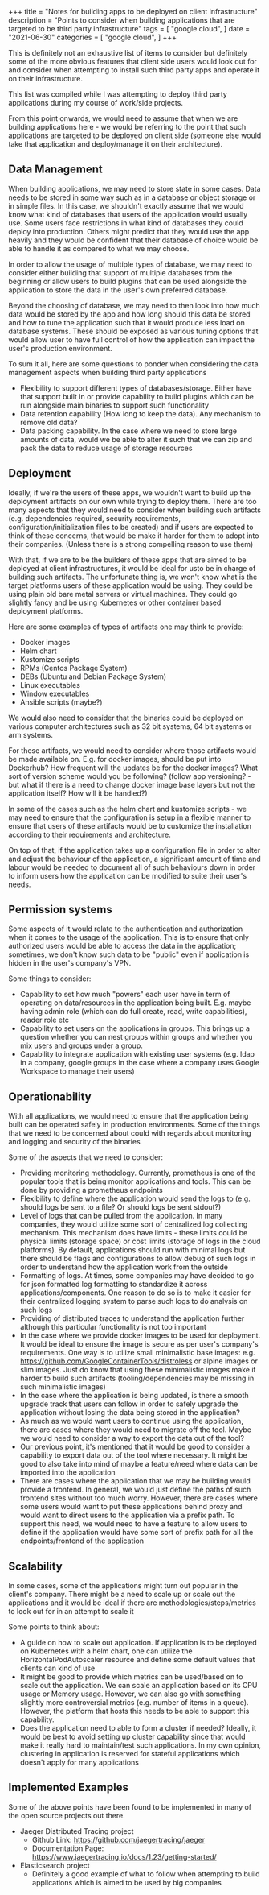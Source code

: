 +++
title = "Notes for building apps to be deployed on client infrastructure"
description = "Points to consider when building applications that are targeted to be third party infrastructure"
tags = [
    "google cloud",
]
date = "2021-06-30"
categories = [
    "google cloud",
]
+++

This is definitely not an exhaustive list of items to consider but definitely some of the more obvious features that client side users would look out for and consider when attempting to install such third party apps and operate it on their infrastructure.

This list was compiled while I was attempting to deploy third party applications during my course of work/side projects.

From this point onwards, we would need to assume that when we are building applications here - we would be referring to the point that such applications are targeted to be deployed on client side (someone else would take that application and deploy/manage it on their architecture).

## Data Management

When building applications, we may need to store state in some cases. Data needs to be stored in some way such as in a database or object storage or in simple files. In this case, we shouldn't exactly assume that we would know what kind of databases that users of the application would usually use. Some users face restrictions in what kind of databases they could deploy into production. Others might predict that they would use the app heavily and they would be confident that their database of choice would be able to handle it as compared to what we may choose.

In order to allow the usage of multiple types of database, we may need to consider either building that support of multiple databases from the beginning or allow users to build plugins that can be used alongside the application to store the data in the user's own preferred database.

Beyond the choosing of database, we may need to then look into how much data would be stored by the app and how long should this data be stored and how to tune the application such that it would produce less load on database systems. These should be exposed as various tuning options that would allow user to have full control of how the application can impact the user's production environment.

To sum it all, here are some questions to ponder when considering the data management aspects when building third party applications

- Flexibility to support different types of databases/storage. Either have that support built in or provide capability to build plugins which can be run alongside main binaries to support such functionality
- Data retention capability (How long to keep the data). Any mechanism to remove old data?
- Data packing capability. In the case where we need to store large amounts of data, would we be able to alter it such that we can zip and pack the data to reduce usage of storage resources

## Deployment

Ideally, if we're the users of these apps, we wouldn't want to build up the deployment artifacts on our own while trying to deploy them. There are too many aspects that they would need to consider when building such artifacts (e.g. dependencies required, security requirements, configuration/initialization files to be created) and if users are expected to think of these concerns, that would be make it harder for them to adopt into their companies. (Unless there is a strong compelling reason to use them)

With that, if we are to be the builders of these apps that are aimed to be deployed at client infrastructures, it would be ideal for usto be in charge of building such artifacts. The unfortunate thing is, we won't know what is the target platforms users of these application would be using. They could be using plain old bare metal servers or virtual machines. They could go slightly fancy and be using Kubernetes or other container based deployment platforms.

Here are some examples of types of artifacts one may think to provide:

- Docker images
- Helm chart
- Kustomize scripts
- RPMs (Centos Package System)
- DEBs (Ubuntu and Debian Package System)
- Linux executables
- Window executables
- Ansible scripts (maybe?)

We would also need to consider that the binaries could be deployed on various computer architectures such as 32 bit systems, 64 bit systems or arm systems.

For these artifacts, we would need to consider where those artifacts would be made available on. E.g. for docker images, should be put into Dockerhub? How frequent will the updates be for the docker images? What sort of version scheme would you be following? (follow app versioning? - but what if there is a need to change docker image base layers but not the application itself? How will it be handled?)

In some of the cases such as the helm chart and kustomize scripts - we may need to ensure that the configuration is setup in a flexible manner to ensure that users of these artifacts would be to customize the installation according to their requirements and architecture.

On top of that, if the application takes up a configuration file in order to alter and adjust the behaviour of the application, a significant amount of time and labour would be needed to document all of such behaviours down in order to inform users how the application can be modified to suite their user's needs.

## Permission systems

Some aspects of it would relate to the authentication and authorization when it comes to the usage of the application. This is to ensure that only authorized users would be able to access the data in the application; sometimes, we don't know such data to be "public" even if application is hidden in the user's company's VPN.

Some things to consider:

- Capability to set how much "powers" each user have in term of operating on data/resources in the application being built. E.g. maybe having admin role (which can do full create, read, write capabilities), reader role etc
- Capability to set users on the applications in groups. This brings up a question whether you can nest groups within groups and whether you mix users and groups under a group.
- Capability to integrate application with existing user systems (e.g. ldap in a company, google groups in the case where a company uses Google Workspace to manage their users)

## Operationability

With all applications, we would need to ensure that the application being built can be operated safely in production environments. Some of the things that we need to be concerned about could with regards about monitoring and logging and security of the binaries

Some of the aspects that we need to consider:

- Providing monitoring methodology. Currently, prometheus is one of the popular tools that is being monitor applications and tools. This can be done by providing a prometheus endpoints
- Flexibility to define where the application would send the logs to (e.g. should logs be sent to a file? Or should logs be sent stdout?)
- Level of logs that can be pulled from the application. In many companies, they would utilize some sort of centralized log collecting mechanism. This mechanism does have limits - these limits could be physical limits (storage space) or cost limits (storage of logs in the cloud platforms). By default, applications should run with minimal logs but there should be flags and configurations to allow debug of such logs in order to understand how the application work from the outside
- Formatting of logs. At times, some companies may have decided to go for json formatted log formatting to standardize it across applications/components. One reason to do so is to make it easier for their centralized logging system to parse such logs to do analysis on such logs
- Providing of distributed traces to understand the application further although this particular functionality is not too important
- In the case where we provide docker images to be used for deployment. It would be ideal to ensure the image is secure as per user's company's requirements. One way is to utilize small minimalistic base images: e.g. https://github.com/GoogleContainerTools/distroless or alpine images or slim images. Just do know that using these minimalistic images make it harder to build such artifacts (tooling/dependencies may be missing in such minimalistic images)
- In the case where the application is being updated, is there a smooth upgrade track that users can follow in order to safely upgrade the application without losing the data being stored in the application?
- As much as we would want users to continue using the application, there are cases where they would need to migrate off the tool. Maybe we would need to consider a way to export the data out of the tool?
- Our previous point, it's mentioned that it would be good to consider a capability to export data out of the tool where necessary. It might be good to also take into mind of maybe a feature/need where data can be imported into the application
- There are cases where the application that we may be building would provide a frontend. In general, we would just define the paths of such frontend sites without too much worry. However, there are cases where some users would want to put these applications behind proxy and would want to direct users to the application via a prefix path. To support this need, we would need to have a feature to allow users to define if the application would have some sort of prefix path for all the endpoints/frontend of the application

## Scalability

In some cases, some of the applications might turn out popular in the client's company. There might be a need to scale up or scale out the applications and it would be ideal if there are methodologies/steps/metrics to look out for in an attempt to scale it

Some points to think about:

- A guide on how to scale out application. If application is to be deployed on Kubernetes with a helm chart, one can utilize the HorizontalPodAutoscaler resource and define some default values that clients can kind of use
- It might be good to provide which metrics can be used/based on to scale out the application. We can scale an application based on its CPU usage or Memory usage. However, we can also go with something slightly more controversial metrics (e.g. number of items in a queue). However, the platform that hosts this needs to be able to support this capability.
- Does the application need to able to form a cluster if needed? Ideally, it would be best to avoid setting up cluster capability since that would make it really hard to maintain/test such applications. In my own opinion, clustering in application is reserved for stateful applications which doesn't apply for many applications

## Implemented Examples

Some of the above points have been found to be implemented in many of the open source projects out there.

- Jaeger Distributed Tracing project
  - Github Link: https://github.com/jaegertracing/jaeger
  - Documentation Page: https://www.jaegertracing.io/docs/1.23/getting-started/
- Elasticsearch project
  - Definitely a good example of what to follow when attempting to build applications which is aimed to be used by big companies